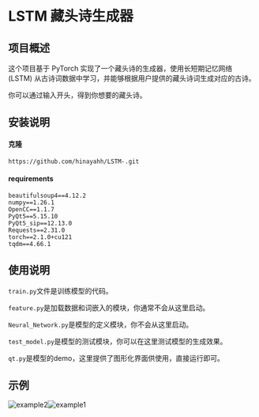 # LSTM 藏头诗生成器

## 项目概述

这个项目基于 PyTorch 实现了一个藏头诗的生成器，使用长短期记忆网络 (LSTM) 从古诗词数据中学习，并能够根据用户提供的藏头诗词生成对应的古诗。

你可以通过输入开头，得到你想要的藏头诗。

## 安装说明

#### 克隆

```
https://github.com/hinayahh/LSTM-.git
```

#### requirements

```
beautifulsoup4==4.12.2
numpy==1.26.1
OpenCC==1.1.7
PyQt5==5.15.10
PyQt5_sip==12.13.0
Requests==2.31.0
torch==2.1.0+cu121
tqdm==4.66.1
```

## 使用说明

`train.py`文件是训练模型的代码。

`feature.py`是加载数据和词嵌入的模块，你通常不会从这里启动。

`Neural_Network.py`是模型的定义模块，你不会从这里启动。

`test_model.py`是模型的测试模块，你可以在这里测试模型的生成效果。

`qt.py`是模型的demo，这里提供了图形化界面供使用，直接运行即可。

## 示例

![example2](E:\code\python\LSTM\example2.png)![example1](E:\code\python\LSTM\example1.png)